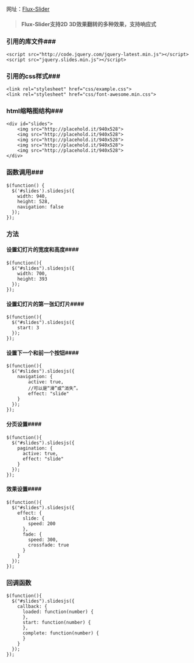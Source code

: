 
网址：[Flux-Slider](https://github.com/joelambert/Flux-Slider)

>#### Flux-Slider支持2D 3D效果翻转的多种效果，支持响应式
### 引用的库文件###
	<script src="http://code.jquery.com/jquery-latest.min.js"></script>
  	<script src="jquery.slides.min.js"></script>
### 引用的css样式###
	<link rel="stylesheet" href="css/example.css">
    <link rel="stylesheet" href="css/font-awesome.min.css">
### html缩略图结构###
	<div id="slides">
	    <img src="http://placehold.it/940x528">
	    <img src="http://placehold.it/940x528">
	    <img src="http://placehold.it/940x528">
	    <img src="http://placehold.it/940x528">
	    <img src="http://placehold.it/940x528">
  	</div>
### 函数调用###
	$(function() {
      $('#slides').slidesjs({
        width: 940,
        height: 528,
        navigation: false
      });
    });
### 方法
#### 设置幻灯片的宽度和高度####
	$(function(){
	  $("#slides").slidesjs({
	    width: 700,
	    height: 393
	  });
	});
#### 设置幻灯片的第一张幻灯片####
	$(function(){
	  $("#slides").slidesjs({
	    start: 3
	  });
	});
#### 设置下一个和前一个按钮####
	$(function(){
	  $("#slides").slidesjs({
	    navigation: {
	      	active: true,
			//可以是“滑”或“消失”。	        
	      	effect: "slide"	        
	    }
	  });
	});
#### 分页设置####
	$(function(){
	  $("#slides").slidesjs({
	    pagination: {
	      active: true,
	      effect: "slide"
	    }
	  });
	});
#### 效果设置####
	$(function(){
	  $("#slides").slidesjs({
	    effect: {
	      slide: {
	        speed: 200
	      },
	      fade: {
	        speed: 300,         
	        crossfade: true
	      }
	    }
	  });
	});
### 回调函数
	$(function(){
	  $("#slides").slidesjs({
	    callback: {
	      loaded: function(number) {
	      },
	      start: function(number) {
	      },
	      complete: function(number) {
	      }
	    }
	  });
	});